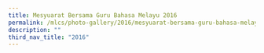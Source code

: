 ```yaml
---
title: Mesyuarat Bersama Guru Bahasa Melayu 2016
permalink: /mlcs/photo-gallery/2016/mesyuarat-bersama-guru-bahasa-melayu-2016/
description: ""
third_nav_title: "2016"
---
```

